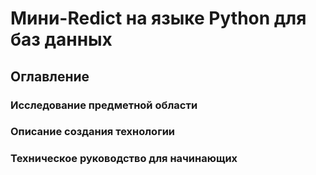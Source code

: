 # Мини-Redict на языке Python для баз данных

## Оглавление

### Исследование предметной области
### Описание создания технологии
### Техническое руководство для начинающих
